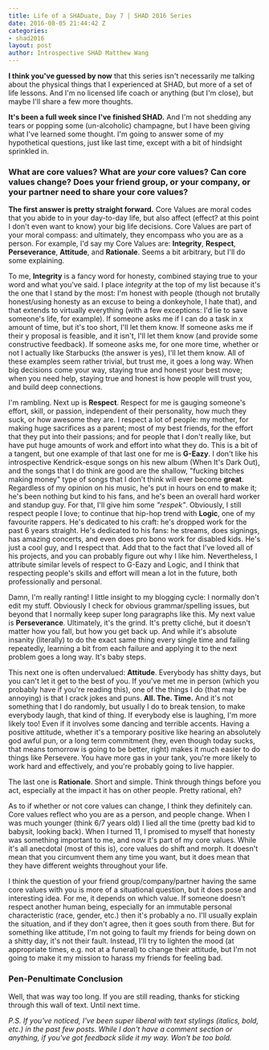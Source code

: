 ```yaml
---
title: Life of a SHADuate, Day 7 | SHAD 2016 Series
date: 2016-08-05 21:44:42 Z
categories:
- shad2016
layout: post
author: Introspective SHAD Matthew Wang
---
```


**I think you've guessed by now** that this series isn't necessarily me talking about the physical things that I experienced at SHAD, but more of a set of life lessons. And I'm no licensed life coach or anything (but I'm close), but maybe I'll share a few more thoughts.

**It's been a full week since I've finished SHAD.** And I'm not shedding any tears or popping some (un-alcoholic) champagne, but I have been giving what I've learned some thought. I'm going to answer some of my hypothetical questions, just like last time, except with a bit of hindsight sprinkled in.

### What are core values? What are *your* core values? Can core values change? Does your friend group, or your company, or your partner need to share your core values?

**The first answer is pretty straight forward.** Core Values are moral codes that you abide to in your day-to-day life, but also affect (effect? at this point I don't even want to know) your big life decisions. Core Values are part of your moral compass: and ultimately, they encompass who you are as a person. For example, I'd say my Core Values are: **Integrity**, **Respect**, **Perseverance**, **Attitude**, and **Rationale**. Seems a bit arbitrary, but I'll do some explaining.

To me, **Integrity** is a fancy word for honesty, combined staying true to your word and what you've said. I place *integrity* at the top of my list because it's the one that I stand by the most: I'm honest with people (though not brutally honest/using honesty as an excuse to being a donkeyhole, I hate that), and that extends to virtually everything (with a few exceptions: I'd lie to save someone's life, for example). If someone asks me if I can do a task in x amount of time, but it's too short, I'll let them know. If someone asks me if their y proposal is feasible, and it isn't, I'll let them know (and provide some constructive feedback). If someone asks me, for one more time, whether or not I actually like Starbucks (the answer is yes), I'll let them know. All of these examples seem rather trivial, but trust me, it goes a long way. When big decisions come your way, staying true and honest your best move; when you need help, staying true and honest is how people will trust you, and build deep connections.

I'm rambling. Next up is **Respect**. Respect for me is gauging someone's effort, skill, or passion, independent of their personality, how much they suck, or how awesome they are. I respect a lot of people: my mother, for making huge sacrifices as a parent; most of my best friends, for the effort that they put into their passions; and for people that I don't really like, but have put huge amounts of work and effort into what they do. This is a bit of a tangent, but one example of that last one for me is **G-Eazy**. I don't like his introspective Kendrick-esque songs on his new album (When It's Dark Out), and the songs that I do think are good are the shallow, "fucking bitches making money" type of songs that I don't think will ever become **great**. Regardless of my opinion on his music, he's put in hours on end to make it; he's been nothing but kind to his fans, and he's been an overall hard worker and standup guy. For that, I'll give him some *"respek"*. Obviously, I still respect people I love; to continue that hip-hop trend with **Logic**, one of my favourite rappers. He's dedicated to his craft: he's dropped work for the past 6 years straight. He's dedicated to his fans: he streams, does signings, has amazing concerts, and even does pro bono work for disabled kids. He's just a cool guy, and I respect that. Add that to the fact that I've loved all of his projects, and you can probably figure out why I like him. Nevertheless, I attribute similar levels of respect to G-Eazy and Logic, and I think that respecting people's skills and effort will mean a lot in the future, both professionally and personal.

Damn, I'm really ranting! I little insight to my blogging cycle: I normally don't edit my stuff. Obviously I check for obvious grammar/spelling issues, but beyond that I normally keep super long paragraphs like this. My next value is **Perseverance**. Ultimately, it's the grind. It's pretty cliché, but it doesn't matter how you fall, but how you get back up. And while it's absolute insanity (literally) to do the exact same thing every single time and failing repeatedly, learning a bit from each failure and applying it to the next problem goes a long way. It's baby steps.

This next one is often undervalued: **Attitude**. Everybody has shitty days, but you can't let it get to the best of you. If you've met me in person (which you probably have if you're reading this), one of the things I do (that may be annoying) is that I crack jokes and puns. **All. The. Time.** And it's not something that I do randomly, but usually I do to break tension, to make everybody laugh, that kind of thing. If everybody else is laughing, I'm more likely too! Even if it involves some dancing and terrible accents. Having a positive attitude, whether it's a temporary positive like hearing an absolutely god awful pun, or a long term commitment (hey, even though today sucks, that means tomorrow is going to be better, right) makes it much easier to do things like Persevere. You have more gas in your tank, you're more likely to work hard and effectively, and you're probably going to live happier.

The last one is **Rationale**. Short and simple. Think through things before you act, especially at the impact it has on other people. Pretty rational, eh?

As to if whether or not core values can change, I think they definitely can. Core values reflect who you are as a person, and people change. When I was much younger (think 6/7 years old) I lied all the time (pretty bad kid to babysit, looking back). When I turned 11, I promised to myself that honesty was something important to me, and now it's part of my core values. While it's all anecdotal (most of this is), core values do shift and morph. It doesn't mean that you circumvent them any time you want, but it does mean that they have different weights throughout your life.

I think the question of your friend group/company/partner having the same core values with you is more of a situational question, but it does pose and interesting idea. For me, it depends on which value. If someone doesn't respect another human being, especially for an immutable personal characteristic (race, gender, etc.) then it's probably a no. I'll usually explain the situation, and if they don't agree, then it goes south from there. But for something like attitude, I'm not going to fault my friends for being down on a shitty day, it's not their fault. Instead, I'll try to lighten the mood (at appropriate times, e.g. not at a funeral) to change their attitude, but I'm not going to make it my mission to harass my friends for feeling bad.


### Pen-Penultimate Conclusion

Well, that was way too long. If you are still reading, thanks for sticking through this wall of text. Until next time.


*P.S. If you've noticed, I've been super liberal with text stylings (italics, bold, etc.) in the past few posts. While I don't have a comment section or anything, if you've got feedback slide it my way. Won't be too bold.*

